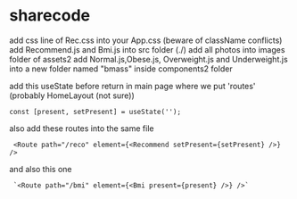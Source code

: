 # sharecode

add css line of Rec.css into your App.css (beware of className conflicts)
add Recommend.js and Bmi.js into src folder (./) 
add all photos into images folder of assets2 
add Normal.js,Obese.js, Overweight.js and Underweight.js into a new folder named "bmass" inside components2 folder

add this useState before return in main page where we put 'routes' (probably HomeLayout (not sure))
 
 `const [present, setPresent] = useState('');`
 
also add these routes into the same file

     <Route path="/reco" element={<Recommend setPresent={setPresent} />} />
 
 and also this one
 
     `<Route path="/bmi" element={<Bmi present={present} />} />`
        
